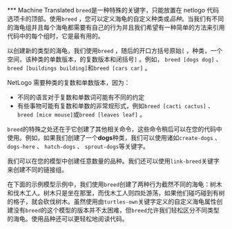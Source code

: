 ﻿*** Machine Translated
`breed`是一种特殊的关键字，只能放置在 netlogo 代码选项卡的顶部。使用`breed` ，您可以定义海龟的自定义种类或*品种*。当我们有不同的海龟组并且每个海龟都需要有自己的行为并且我们希望有一种简单的方法来引用代码中的每个组时，它是最有用的。

以创建新的类型的海龟，我们使用`breed` ，随后的开口方括号原始`[` ，种类，一个空间，该种类的单数版本，的复数版本和闭括号`]` 。例如， `breed [dogs dog]` 、 `breed [buildings building]`和`breed [cars car]` 。

NetLogo 需要种类的复数和单数版本，因为：

- 不同的语言对于复数和单数词可能有不同的约定
- 有些事物可能有复数和单数的非常规形式，例如`breed [cacti cactus]` 、 `breed [mice mouse]`或`breed [leaves leaf]` 。


`breed`的特殊之处还在于它创建了其他相关命令，这些命令稍后可以在您的代码中使用。例如，如果我们创建了一个**dogs**种类，我们可以使用诸如`create-dogs` 、 `dogs-here` 、 `hatch-dogs` 、 `sprout-dogs`等关键字。

我们可以在您的模型中创建任意数量的品种。我们还可以使用`link-breed`关键字来创建不同的链接组。

在下面的示例模型示例中，我们使用`breed`创建了两种行为截然不同的海龟：树木和伐木工人。树木只是坐在那里，而伐木工人则四处游荡，如果他们碰巧碰到有树的格子，就会砍伐树木。虽然使用由`turtles-own`关键字定义的自定义海龟属性创建没有`breed`的这个模型的版本并不太困难，但`breed`允许我们轻松区分不同类型的海龟。使用品种还可以更轻松地阅读代码。